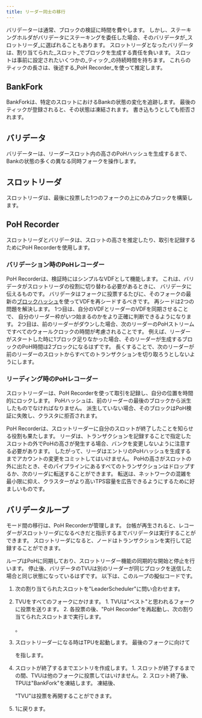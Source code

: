 ```yaml
---
title: リーダー同士の移行
---
```


バリデーターは通常、ブロックの検証に時間を費やします。 しかし、ステーキングホルダがバリデータにステーキングを委任した場合、そのバリデータが_スロットリーダ_に選ばれることもあります。 スロットリーダとなったバリデータは、割り当てられた_スロット_でブロックを生成する責任を負います。 スロットは事前に設定されたいくつかの_ティック_の持続時間を持ちます。 これらのティックの長さは、後述する_PoH Recorder_を使って推定します。

## BankFork

BankForkは、特定のスロットにおけるBankの状態の変化を追跡します。 最後のティックが登録されると、その状態は凍結されます。 書き込もうとしても拒否されます。

## バリデータ

バリデーターは、リーダースロット内の高さのPoHハッシュを生成するまで、Bankの状態の多くの異なる同時フォークを操作します。

## スロットリーダ

スロットリーダは、最後に投票した1つのフォークの上にのみブロックを構築します。

## PoH Recorder

スロットリーダとバリデータは、スロットの高さを推定したり、取引を記録するためにPoH Recorderを使用します。

### バリデーション時のPoHレコーダー

PoH Recorderは、検証時にはシンプルなVDFとして機能します。 これは、バリデータがスロットリーダの役割に切り替わる必要があるときに、 バリデータに伝えるものです。 バリデータはフォークに投票するたびに、そのフォークの最新の[ブロックハッシュ](../terminology.md#blockhash)を使ってVDFを再シードするべきです。 再シードは2つの問題を解決します。 1つ目は、自分のVDFとリーダーのVDFを同期させることで、 自分のリーダー枠がいつ始まるのかをより正確に判断できるようになります。 2つ目は、前のリーダーがダウンした場合、次のリーダーのPoHストリームですべてのウォールクロックの時間が考慮されることです。 例えば、リーダーがスタートした時に1ブロック足りなかった場合、そのリーダーが生成するブロックのPoH時間は2ブロックになるはずです。 長くすることで、次のリーダーが前のリーダーのスロットからすべてのトランザクションを切り取ろうとしないようにします。

### リーディング時のPoHレコーダー

スロットリーダーは、PoH Recorderを使って取引を記録し、自分の位置を時間的にロックします。 PoHハッシュは、前のリーダーの最後のブロックから派生したものでなければなりません。 派生していない場合、そのブロックはPoH検証に失敗し、クラスタに拒否されます。

PoH Recorderは、スロットリーダーに自分のスロットが終了したことを知らせる役割も果たします。 リーダは、トランザクションを記録することで指定したスロットの外でPoHの高さが発生する場合、バンクを変更しないように注意する必要があります。 したがって、リーダはエントリのPoHハッシュを生成するまでアカウントの変更をコミットしてはいけません。 PoHの高さがスロットの外に出たとき、そのパイプラインにあるすべてのトランザクションはドロップするか、次のリーダに転送することができます。 転送は、ネットワークの混雑を最小限に抑え、クラスターがより高いTPS容量を広告できるようにするために好ましいものです。

## バリデータループ

モード間の移行は、PoH Recorderが管理します。 台帳が再生されると、レコーダーがスロットリーダになるべきだと指示するまでバリデータは実行することができます。 スロットリーダになると、ノードはトランザクションを実行して記録することができます。

ループはPoHに同期しており、スロットリーダー機能の同期的な開始と停止を行います。 停止後、バリデータのTVUは別のリーダーが同じブロックを送信した場合と同じ状態になっているはずです。 以下は、このループの擬似コードです。

1. 次の割り当てられたスロットを"LeaderScheduler"に問い合わせます。
2. TVUをすべてのフォークにかけます。 1. TVUは"ベスト"と思われるフォークに投票を送ります。 2. 各投票の後、"PoH Recorder"を再起動し、次の割り当てられたスロットまで実行します。

   。

3. スロットリーダーになる時はTPUを起動します。 最後のフォークに向けて

   を指します。

4. スロットが終了するまでエントリを作成します。 1. スロットが終了するまでの間、TVUは他のフォークに投票してはいけません。 2. スロット終了後、TPUは"BankFork"を凍結します。 凍結後、

   "TVU"は投票を再開することができます。

5. 1に戻ります。
